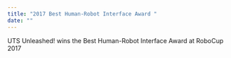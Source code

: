 ```yaml
---
title: "2017 Best Human-Robot Interface Award "
date: ""
---
```

UTS Unleashed! wins the Best Human-Robot Interface Award at RoboCup 2017